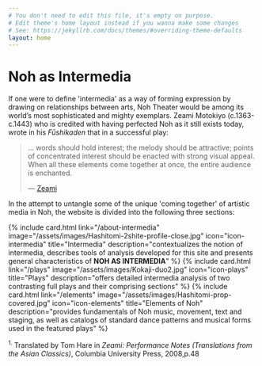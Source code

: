 ```yaml
---
# You don't need to edit this file, it's empty on purpose.
# Edit theme's home layout instead if you wanna make some changes
# See: https://jekyllrb.com/docs/themes/#overriding-theme-defaults
layout: home
---
```


<div class="home__image" style="background-image: url('/assets/images/Hashi3.jpg');"></div>
<div class="home__content">
  <div class="wrapper">
    <h1>Noh as Intermedia</h1>
    <p>If one were to define 'intermedia' as a way of forming expression by drawing on relationships between arts, Noh Theater would be among its world’s most sophisticated and mighty exemplars. Zeami Motokiyo (c.1363-c.1443) who is credited with having perfected Noh as it still exists today, wrote in his <em>Fūshikaden</em> that in a successful play:</p>
    <blockquote>
      <p class="blockquote__paragraph">… words should hold interest; the melody should be attractive; points of concentrated interest should be enacted with strong visual appeal. When all these elements come together at once, the entire audience is enchanted.</p>
      <footer>— <a href="#reference1">Zeami</a></footer>
    </blockquote>
    <p>In the attempt to untangle some of the unique 'coming together' of artistic media in Noh, the website is divided into the following three sections:</p>
    <div class="cards-container">
      {% include card.html
          link="/about-intermedia"
          image="/assets/images/Hashitomi-2shite-profile-close.jpg"
          icon="icon-intermedia"
          title="Intermedia"
      description="contextualizes the notion of intermedia, describes tools of analysis developed for this site and presents general characteristics of <strong>NOH AS INTERMEDIA</strong>"
      %}
      {% include card.html
          link="/plays"
          image="/assets/images/Kokaji-duo2.jpg"
          icon="icon-plays"
          title="Plays"
          description="offers detailed intermedia analysis of two contrasting full plays and their comprising sections"
      %}
      {% include card.html
          link="/elements"
          image="/assets/images/Hashitomi-prop-covered.jpg"
          icon="icon-elements"
          title="Elements of Noh"
          description="provides fundamentals of Noh music, movement, text and staging, as well as catalogs of standard dance patterns and musical forms used in the featured plays"
      %}
    </div>
  </div>
</div>
<div class="text-container">
  <p><sup id="reference1">1.</sup> Translated by Tom Hare in <em>Zeami: Performance Notes (Translations from the Asian Classics)</em>, Columbia University Press, 2008,p.48</p>
</div>
